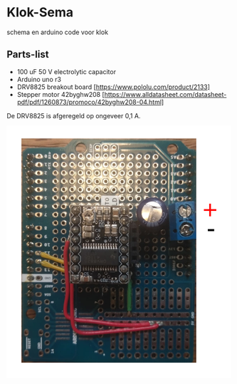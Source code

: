 # Klok-Sema
schema en arduino code voor klok
## Parts-list
- 100 uF 50 V electrolytic capacitor
- Arduino uno r3
- DRV8825 breakout board [https://www.pololu.com/product/2133]
- Stepper motor 42byghw208 [https://www.alldatasheet.com/datasheet-pdf/pdf/1260873/promoco/42byghw208-04.html]

De DRV8825 is afgeregeld op ongeveer 0,1 A.

![FotoBoard](FotoBoard.png)

